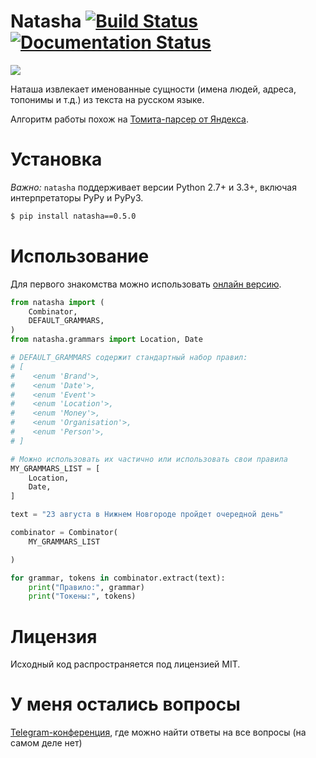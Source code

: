 # Natasha [![Build Status](https://travis-ci.org/bureaucratic-labs/natasha.svg?branch=master)](https://travis-ci.org/bureaucratic-labs/natasha) [![Documentation Status](https://readthedocs.org/projects/natasha/badge/?version=latest)](http://natasha.readthedocs.io/ru/latest/?badge=latest)


![](http://i.imgur.com/nGwT8IG.png)

Наташа извлекает именованные сущности (имена людей, адреса, топонимы и т.д.) из текста на русском языке.

Алгоритм работы похож на [Томита-парсер от Яндекса](https://tech.yandex.ru/tomita/).

# Установка

*Важно:* `natasha` поддерживает версии Python 2.7+ и 3.3+, включая интерпретаторы PyPy и PyPy3.

```bash
$ pip install natasha==0.5.0
```

# Использование

Для первого знакомства можно использовать [онлайн версию](https://bureaucratic-labs.github.io/natasha/).

```python
from natasha import (
    Combinator,
    DEFAULT_GRAMMARS,
)
from natasha.grammars import Location, Date

# DEFAULT_GRAMMARS содержит стандартный набор правил:
# [
#    <enum 'Brand'>,
#    <enum 'Date'>,
#    <enum 'Event'>
#    <enum 'Location'>,
#    <enum 'Money'>,
#    <enum 'Organisation'>,
#    <enum 'Person'>,
# ]

# Можно использовать их частично или использовать свои правила
MY_GRAMMARS_LIST = [
    Location,
    Date,
]

text = "23 августа в Нижнем Новгороде пройдет очередной день"

combinator = Combinator(
    MY_GRAMMARS_LIST

)

for grammar, tokens in combinator.extract(text):
    print("Правило:", grammar)
    print("Токены:", tokens)
```

# Лицензия

Исходный код распространяется под лицензией MIT.

# У меня остались вопросы
[Telegram-конференция](https://telegram.me/natural_language_processing), где можно найти ответы на все вопросы (на самом деле нет)

